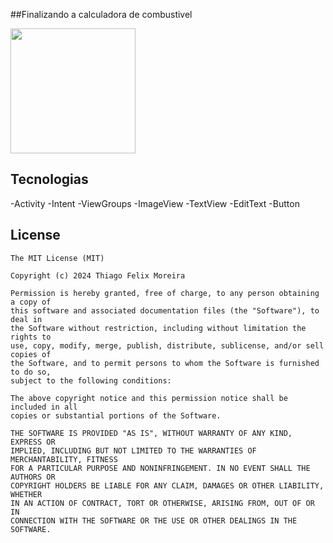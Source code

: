 ##Finalizando a calculadora de combustivel 


<img src= "https://github.com/ThiagoFeliix/Calculadoradecombustivel/assets/151776228/ac49a890-f173-4d36-a27c-603539d76fc8" width=200/> 



## Tecnologias
-Activity
-Intent
-ViewGroups
  -ImageView
  -TextView
  -EditText
  -Button


## License
```
The MIT License (MIT)

Copyright (c) 2024 Thiago Felix Moreira

Permission is hereby granted, free of charge, to any person obtaining a copy of
this software and associated documentation files (the "Software"), to deal in
the Software without restriction, including without limitation the rights to
use, copy, modify, merge, publish, distribute, sublicense, and/or sell copies of
the Software, and to permit persons to whom the Software is furnished to do so,
subject to the following conditions:

The above copyright notice and this permission notice shall be included in all
copies or substantial portions of the Software.

THE SOFTWARE IS PROVIDED "AS IS", WITHOUT WARRANTY OF ANY KIND, EXPRESS OR
IMPLIED, INCLUDING BUT NOT LIMITED TO THE WARRANTIES OF MERCHANTABILITY, FITNESS
FOR A PARTICULAR PURPOSE AND NONINFRINGEMENT. IN NO EVENT SHALL THE AUTHORS OR
COPYRIGHT HOLDERS BE LIABLE FOR ANY CLAIM, DAMAGES OR OTHER LIABILITY, WHETHER
IN AN ACTION OF CONTRACT, TORT OR OTHERWISE, ARISING FROM, OUT OF OR IN
CONNECTION WITH THE SOFTWARE OR THE USE OR OTHER DEALINGS IN THE SOFTWARE.
```

